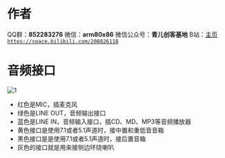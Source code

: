 ﻿# 作者
QQ群：**852283276**
微信：**arm80x86**
微信公众号：**青儿创客基地**
B站：[主页 `https://space.bilibili.com/208826118`](https://space.bilibili.com/208826118)

# 音频接口
![1](https://img-blog.csdnimg.cn/20200718201332900.PNG)
- 红色是MIC，插麦克风
- 绿色是LINE OUT，音频输出接口
- 蓝色是LINE IN，音频输入接口，插CD、MD、MP3等音频播放器
- 黄色接口是使用7.1或者5.1声道时，接中置和重低音音箱
- 黑色接口是是使用7.1或者5.1声道时，接后置音箱
- 灰色的接口就是用来接侧边环绕喇叭
